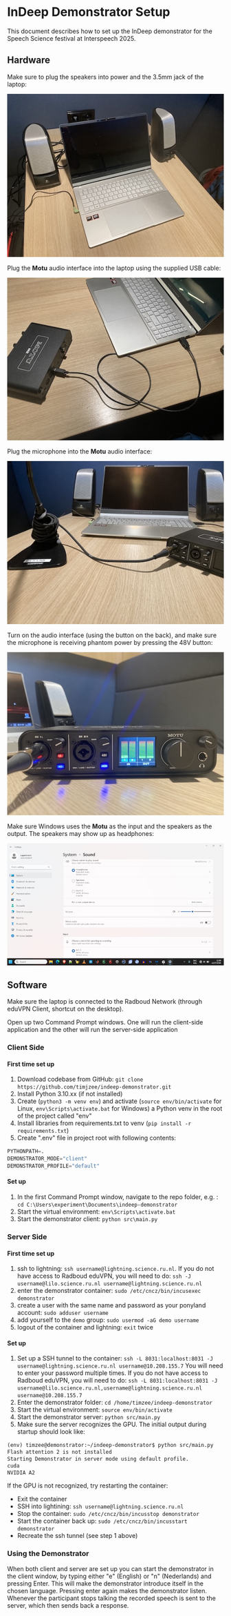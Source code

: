 # InDeep Demonstrator Setup

This document describes how to set up the InDeep demonstrator for the Speech Science festival at Interspeech 2025.

## Hardware

Make sure to plug the speakers into power and the 3.5mm jack of the laptop:

![Alt text](./demo_screens/IMG_2742.jpg)

Plug the **Motu** audio interface into the laptop using the supplied USB cable:

![Alt text](./demo_screens/IMG_2744.jpg)

Plug the microphone into the **Motu** audio interface:

![Alt text](./demo_screens/IMG_2745.jpg)

Turn on the audio interface (using the button on the back), and make sure the microphone is receiving phantom power by pressing the 48V button:

![Alt text](./demo_screens/IMG_2746.jpg)

Make sure Windows uses the **Motu** as the input and the speakers as the output. The speakers may show up as headphones:

![Alt text](./demo_screens/audio_screen.jpg)

## Software

Make sure the laptop is connected to the Radboud Network (through eduVPN Client, shortcut on the desktop).

Open up two Command Prompt windows. One will run the client-side application and the other will run the server-side application

### Client Side

#### First time set up

1. Download codebase from GitHub: `git clone https://github.com/timjzee/indeep-demonstrator.git`
2. Install Python 3.10.xx (if not installed)
3. Create (`python3 -m venv env`) and activate (`source env/bin/activate` for Linux, `env\Scripts\activate.bat` for Windows) a Python venv in the root of the project called "env"
4. Install libraries from requirements.txt to venv (`pip install -r requirements.txt`)
5. Create ".env" file in project root with following contents: 

```py 
PYTHONPATH=.
DEMONSTRATOR_MODE="client"
DEMONSTRATOR_PROFILE="default"
```

#### Set up

1. In the first Command Prompt window, navigate to the repo folder, e.g. : `cd C:\Users\experiment\Documents\indeep-demonstrator`
2. Start the virtual environment: `env\Scripts\activate.bat`
3. Start the demonstrator client: `python src\main.py`

### Server Side

#### First time set up

1. ssh to lightning: `ssh username@lightning.science.ru.nl`. If you do not have access to Radboud eduVPN, you will need to do: `ssh -J username@lilo.science.ru.nl username@lightning.science.ru.nl`
2. enter the demonstrator container: `sudo /etc/cncz/bin/incusexec demonstrator`
3. create a user with the same name and password as your ponyland account: `sudo adduser username`
4. add yourself to the `demo` group: `sudo usermod -aG demo username`
5. logout of the container and lightning: `exit` twice

#### Set up

1. Set up a SSH tunnel to the container: `ssh -L 8031:localhost:8031 -J username@lightning.science.ru.nl username@10.208.155.7` You will need to enter your password multiple times. If you do not have access to Radboud eduVPN, you will need to do: `ssh -L 8031:localhost:8031 -J username@lilo.science.ru.nl,username@lightning.science.ru.nl username@10.208.155.7`
2. Enter the demonstrator folder: `cd /home/timzee/indeep-demonstrator`
3. Start the virtual environment: `source env/bin/activate`
4. Start the demonstrator server: `python src/main.py`
5. Make sure the server recognizes the GPU. The initial output during startup should look like:

```shell
(env) timzee@demonstrator:~/indeep-demonstrator$ python src/main.py
Flash attention 2 is not installed
Starting Demonstrator in server mode using default profile.
cuda
NVIDIA A2
```

If the GPU is not recognized, try restarting the container:
- Exit the container
- SSH into lightining: `ssh username@lightning.science.ru.nl`
- Stop the container: `sudo /etc/cncz/bin/incusstop demonstrator`
- Start the container back up: `sudo /etc/cncz/bin/incusstart demonstrator`
- Recreate the ssh tunnel (see step 1 above)

### Using the Demonstrator

When both client and server are set up you can start the demonstrator in the client window, by typing either "e" (English) or "n" (Nederlands) and pressing Enter. This will make the demonstrator introduce itself in the chosen language. Pressing enter again makes the demonstrator listen. Whenever the participant stops talking the recorded speech is sent to the server, which then sends back a response.

